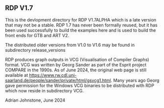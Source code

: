 ## RDP V1.7

This is the devlopment directory for RDP V1.7ALPHA which is a late version that may not be a stable. RDP 1.7 has never been formally reused, but it has been used successfully to build the examples here and is used to build the front ends for GTB and ART V2. 

The distributed older versions from V1.0 to V1.6 may be found in subdirectory release_versions

RDP produces graph outputs in VCG (Visualisation of Compiler Graphs) format. VCG was written by Georg Sander as part of the Esprit project COMPARE in the 1990s. As of June 2024, the original web page is still available at https://www.rw.cdl.uni-saarland.de/people/sander/private/html/gsvcg1.html. Many years ago Georg gave permission for the Windows VCG binaries to be distributed with RDP which now reside in subdirectory VCG.

Adrian Johnstone, June 2024 